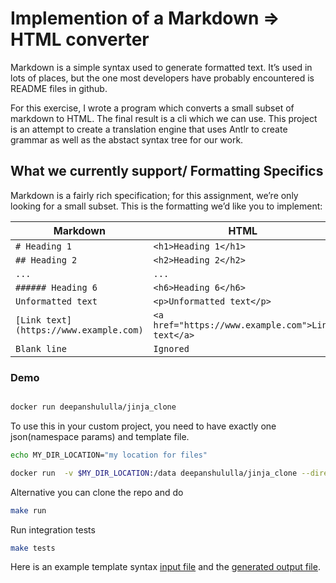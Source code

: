 # Implemention of a Markdown => HTML converter

Markdown is a simple syntax used to generate formatted text. It’s used in lots
of places, but the one most developers have probably encountered is README
files in github.

For this exercise, I wrote a program which converts a small
subset of markdown to HTML. The final result is a cli which we can use.
This project is an attempt to create a translation engine
that uses Antlr to create grammar as well as the abstact syntax tree for our work.

## What we currently support/ Formatting Specifics

Markdown is a fairly rich specification; for this assignment, we’re only
looking for a small subset. This is the formatting we’d like you to implement:

| Markdown                               | HTML                                              |
| -------------------------------------- | ------------------------------------------------- |
| `# Heading 1`                          | `<h1>Heading 1</h1>`                              |
| `## Heading 2`                         | `<h2>Heading 2</h2>`                              |
| `...`                                  | `...`                                             |
| `###### Heading 6`                     | `<h6>Heading 6</h6>`                              |
| `Unformatted text`                     | `<p>Unformatted text</p>`                         |
| `[Link text](https://www.example.com)` | `<a href="https://www.example.com">Link text</a>` |
| `Blank line`                           | `Ignored`                                         |

### Demo
```bash

docker run deepanshululla/jinja_clone

```

To use this in your custom project, you need to have exactly
one json(namespace params) and template file.

```bash
echo MY_DIR_LOCATION="my location for files"

docker run  -v $MY_DIR_LOCATION:/data deepanshululla/jinja_clone --directory=/data

```
Alternative you can clone the repo and do
```bash
make run
```

Run integration tests
```bash
make tests
```

Here is an example template syntax [input file](./tests/test_files/test1/inp.md)
and the [generated output file](./out.html).
